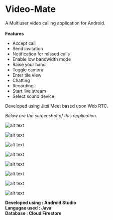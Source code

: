 # Video-Mate
A Multiuser video calling application for Android.<br/><br/>
**Features**
- Accept call
- Send invitation
- Notification for missed calls
- Enable low bandwidth mode
- Raise your hand
- Toggle camera
- Enter tile view
- Chatting
- Recording
- Start live stream
- Select sound device

Developed using Jitsi Meet based upon Web RTC.<br/>

*Below are the screenshot of this application.*<br/>

![alt text](https://github.com/VritikaMalhotra/Video-Mate/blob/main/Signin.jpeg "Signin")


![alt text](https://github.com/VritikaMalhotra/Video-Mate/blob/main/Signup.jpeg "Signup")

![alt text](https://github.com/VritikaMalhotra/Video-Mate/blob/main/Incoming%20Meeting%20Invitation.jpeg "Incoming meeting invitation")

![alt text](https://github.com/VritikaMalhotra/Video-Mate/blob/main/Out%20going%20meeting%20invitation.jpeg "Outgoing meeting invitation")

![alt text](https://github.com/VritikaMalhotra/Video-Mate/blob/main/HomeScreen.jpeg "Home Screen")

![alt text](https://github.com/VritikaMalhotra/Video-Mate/blob/main/Group%20Meeting%20view.jpeg "Group meeting view")

![alt text](https://github.com/VritikaMalhotra/Video-Mate/blob/main/Features.jpeg "Features")

![alt text](https://github.com/VritikaMalhotra/Video-Mate/blob/main/ChatPage.jpeg "Chat Page")


**Developed using : Android Studio<br/>
Langugae used  : Java<br/>
Database : Cloud Firestore<br/>**

